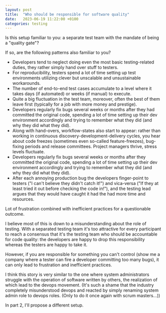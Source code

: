 ```yaml
---
layout: post
title:  "Who should be responsible for software quality"
date:   2023-06-19 11:22:00 +0100
categories: testing
---
```

Is this setup familiar to you: a separate test team with the mandate of being a "quality gate"?

If so, are the following patterns also familiar to you?
* Developers tend to neglect doing even the most basic testing-related duties, they rather simply hand over stuff to testers.
* For reproducibility, testers spend a lot of time setting up test environments utilizing clever but unscalable and unsustainable workarounds.
* The number of end-to-end test cases accumulate to a level where it takes days (if automated) or weeks (if manual) to execute.
* Quite a big fluctuation in the test team, moreover, often the best of them leave first (typically for a job with more money and prestige).
* Developers regularly fix bugs several weeks or months after they had committed the original code, spending a lot of time setting up their dev environment accordingly and trying to remember what they did (and why they did what they did).
* Along with hand-overs, workflow-states also start to appear: rather than working in continuous discovery-development-delivery cycles, you hear about code freezes (sometimes even so-called feature-freezes), bug-fixing periods and release committees.  Project managers thrive, stress levels fluctuate.
* Developers regularly fix bugs several weeks or months after they committed the original code, spending a lot of time setting up their dev environment accordingly and trying to remember what they did (and why they did what they did).
* After each annoying production bug the developers finger-point to testers ("I can't believe they didn't catch it!") and vica-versa ("If they at least tried it out before checking the code in!"), and the testing lead argues that they would have caught it had the had more time and resources.

Lot of frustration combined with inefficient practices for a questionable outcome.

I believe most of this is down to a misunderstanding about the role of testing.  With a separated testing team it's too attractive for every participant to reach a consensus that it's the testing team who should be accountable for code quality: the developers are happy to drop this responsibility whereas the testers are happy to take it.

However, if you are responsible for something you can't control (show me a company where a tester can fire a developer committing too many bugs), it can only lead to frustration and inefficient practices.

I think this story is very similar to the one where system administrators struggle with the operation of software written by others, the realization of which lead to the devops movement. (It's such a shame that the industry completely misunderstood devops and reacted by simply renaming system admin role to devops roles.  (Only to do it once again with scrum masters...))

In part 2, I'll propose a different setup.
